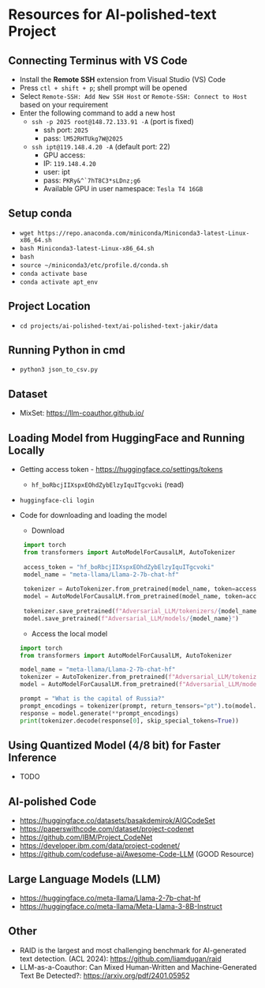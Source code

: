 # Resources for AI-polished-text Project

## Connecting Terminus with VS Code
* Install the **Remote SSH** extension from Visual Studio (VS) Code
* Press ``ctl + shift + p``; shell prompt will be opened
* Select ``Remote-SSH: Add New SSH Host`` or ``Remote-SSH: Connect to Host`` based on your requirement
* Enter the following command to add a new host
    * ``ssh -p 2025 root@148.72.133.91 -A`` (port is fixed)
       * ssh port: ``2025``
       * pass: ``lM52RHTUkg7W@2025``
    * ``ssh ipt@119.148.4.20 -A`` (default port: 22)
       * GPU access:
       * IP: ``119.148.4.20``
       * user: ipt
       * pass: ``PKRy&^`7hT8C3*sLDnz;g6``
       * Available GPU in user namespace: ``Tesla T4 16GB``

## Setup conda
* ``wget https://repo.anaconda.com/miniconda/Miniconda3-latest-Linux-x86_64.sh``
* ``bash Miniconda3-latest-Linux-x86_64.sh``
* ``bash``
* ``source ~/miniconda3/etc/profile.d/conda.sh``
* ``conda activate base``
* ``conda activate apt_env``

## Project Location
* ``cd projects/ai-polished-text/ai-polished-text-jakir/data``

## Running Python in cmd
* ``python3 json_to_csv.py``
  
## Dataset
* MixSet: https://llm-coauthor.github.io/

## Loading Model from HuggingFace and Running Locally
* Getting access token - https://huggingface.co/settings/tokens
   * ``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`` (read)
* ``huggingface-cli login``
* Code for downloading and loading the model
   * Download
  ```python
   import torch
   from transformers import AutoModelForCausalLM, AutoTokenizer
   
   access_token = "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"
   model_name = "meta-llama/Llama-2-7b-chat-hf"
   
   tokenizer = AutoTokenizer.from_pretrained(model_name, token=access_token)
   model = AutoModelForCausalLM.from_pretrained(model_name, token=access_token)
   
   tokenizer.save_pretrained(f"Adversarial_LLM/tokenizers/{model_name}")
   model.save_pretrained(f"Adversarial_LLM/models/{model_name}")
   ```

   * Access the local model
   ```python
   import torch
   from transformers import AutoModelForCausalLM, AutoTokenizer
   
   model_name = "meta-llama/Llama-2-7b-chat-hf"
   tokenizer = AutoTokenizer.from_pretrained(f"Adversarial_LLM/tokenizers/{model_name}")
   model = AutoModelForCausalLM.from_pretrained(f"Adversarial_LLM/models/{model_name}")
   
   prompt = "What is the capital of Russia?"
   prompt_encodings = tokenizer(prompt, return_tensors="pt").to(model.device)
   response = model.generate(**prompt_encodings)
   print(tokenizer.decode(response[0], skip_special_tokens=True))
   ```

## Using Quantized Model (4/8 bit) for Faster Inference
* TODO

## AI-polished Code
* https://huggingface.co/datasets/basakdemirok/AIGCodeSet
* https://paperswithcode.com/dataset/project-codenet
* https://github.com/IBM/Project_CodeNet
* https://developer.ibm.com/data/project-codenet/
* https://github.com/codefuse-ai/Awesome-Code-LLM (GOOD Resource)


## Large Language Models (LLM)
* https://huggingface.co/meta-llama/Llama-2-7b-chat-hf
* https://huggingface.co/meta-llama/Meta-Llama-3-8B-Instruct

## Other
* RAID is the largest and most challenging benchmark for AI-generated text detection. (ACL 2024): https://github.com/liamdugan/raid
* LLM-as-a-Coauthor: Can Mixed Human-Written and Machine-Generated Text Be Detected?: https://arxiv.org/pdf/2401.05952
